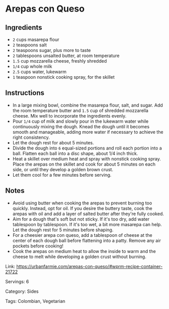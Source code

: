 # Arepas con Queso
## Ingredients 
- `2` cups masarepa flour
- `2` teaspoons salt
- `2` teaspoons sugar, plus more to taste
- `2` tablespoons unsalted butter, at room temperature
- `1.5` cup mozzarella cheese, freshly shredded
- `1/4` cup whole milk
- `2.5` cups water, lukewarm
- `1` teaspoon nonstick cooking spray, for the skillet
## Instructions 
- In a large mixing bowl, combine the masarepa flour, salt, and sugar. Add the room temperature butter and `1.5` cup of shredded mozzarella cheese. Mix well to incorporate the ingredients evenly.
- Pour `1/4` cup of milk and slowly pour in the lukewarm water while continuously mixing the dough. Knead the dough until it becomes smooth and manageable, adding more water if necessary to achieve the right consistency.
- Let the dough rest for about 5 minutes.
- Divide the dough into `6` equal-sized portions and roll each portion into a ball. Flatten each ball into a disc shape, about 1/4 inch thick.
- Heat a skillet over medium heat and spray with nonstick cooking spray. Place the arepas on the skillet and cook for about 5 minutes on each side, or until they develop a golden brown crust.
- Let them cool for a few minutes before serving.
## Notes
- Avoid using butter when cooking the arepas to prevent burning too quickly. Instead, opt for oil. If you desire the buttery taste, cook the arepas with oil and add a layer of salted butter after they're fully cooked.
- Aim for a dough that's soft but not sticky. If it's too dry, add water tablespoon by tablespoon. If it's too wet, a bit more masarepa can help. Let the dough rest for 5 minutes before shaping.
- For a cheesier arepa con queso, add a tablespoon of cheese at the center of each dough ball before flattening into a patty. Remove any air pockets before cooking!
- Cook the arepas on medium heat to allow the inside to warm and the cheese to melt while developing a golden crust without burning.

Link: https://urbanfarmie.com/arepas-con-queso/#wprm-recipe-container-21722

Servings: 6

Category: Sides

Tags: Colombian, Vegetarian
